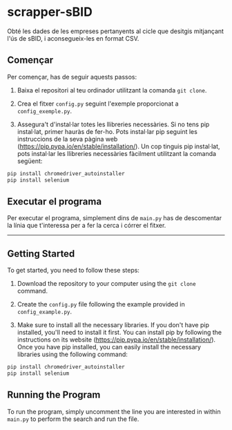 # scrapper-sBID
Obté les dades de les empreses pertanyents al cicle que desitgis mitjançant l'ús de sBID, i aconsegueix-les en format CSV.

## Començar

Per començar, has de seguir aquests passos:

1. Baixa el repositori al teu ordinador utilitzant la comanda `git clone`.

2. Crea el fitxer `config.py` seguint l'exemple proporcionat a `config_exemple.py`.

3. Assegura't d'instal·lar totes les llibreries necessàries. Si no tens pip instal·lat, primer hauràs de fer-ho. Pots instal·lar pip seguint les instruccions de la seva pàgina web (https://pip.pypa.io/en/stable/installation/). Un cop tinguis pip instal·lat, pots instal·lar les llibreries necessàries fàcilment utilitzant la comanda següent:

```bash
pip install chromedriver_autoinstaller
pip install selenium
```


## Executar el programa

Per executar el programa, simplement dins de `main.py` has de descomentar la línia que t'interessa per a fer la cerca i córrer el fitxer.

---

## Getting Started

To get started, you need to follow these steps:

1. Download the repository to your computer using the `git clone` command.

2. Create the `config.py` file following the example provided in `config_example.py`.

3. Make sure to install all the necessary libraries. If you don't have pip installed, you'll need to install it first. You can install pip by following the instructions on its website (https://pip.pypa.io/en/stable/installation/). Once you have pip installed, you can easily install the necessary libraries using the following command:

```bash
pip install chromedriver_autoinstaller
pip install selenium
```

## Running the Program

To run the program, simply uncomment the line you are interested in within `main.py` to perform the search and run the file.